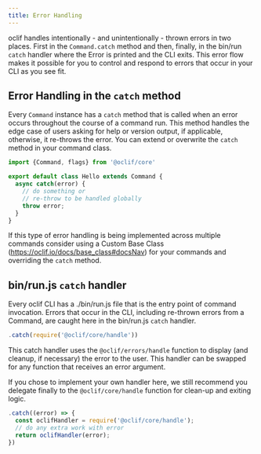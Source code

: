 ```yaml
---
title: Error Handling
---
```


oclif handles intentionally - and unintentionally - thrown errors in two places. First in the `Command.catch` method and then, finally, in the bin/run `catch` handler where the Error is printed and the CLI exits. This error flow makes it possible for you to control and respond to errors that occur in your CLI as you see fit.

## Error Handling in the `catch` method

Every `Command` instance has a `catch` method that is called when an error occurs throughout the course of a command run. This method handles the edge case of users asking for help or version output, if applicable, otherwise, it re-throws the error. You can extend or overwrite the `catch` method in your command class.

```js
import {Command, flags} from '@oclif/core'

export default class Hello extends Command {
  async catch(error) {
    // do something or
    // re-throw to be handled globally
    throw error;
  }
}
```

If this type of error handling is being implemented across multiple commands consider using a Custom Base Class (https://oclif.io/docs/base_class#docsNav) for your commands and overriding the `catch` method.

## bin/run.js `catch` handler

Every oclif CLI has a ./bin/run.js file that is the entry point of command invocation. Errors that occur in the CLI, including re-thrown errors from a Command, are caught here in the bin/run.js `catch` handler.

```js
.catch(require('@oclif/core/handle'))
```

This catch handler uses the `@oclif/errors/handle` function to display (and cleanup, if necessary) the error to the user. This handler can be swapped for any function that receives an error argument.

If you chose to implement your own handler here, we still recommend you delegate finally to the `@oclif/core/handle` function for clean-up and exiting logic.

```js
.catch((error) => {
  const oclifHandler = require('@oclif/core/handle');
  // do any extra work with error
  return oclifHandler(error);
})
```

